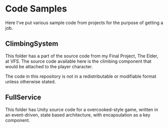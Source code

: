 # Code Samples

Here I've put various sample code from projects for the purpose of getting a job.

## ClimbingSystem
This folder has a part of the source code from my Final Project, The Elder, at VFS. The source code available here is the climbing component that would be attached to the player character.

The code in this repository is not in a redistributable or modifiable format unless otherwise stated.

## FullService

This folder has Unity source code for a overcooked-style game, written in an event-driven, state based architecture, with encapsulation as a key component.